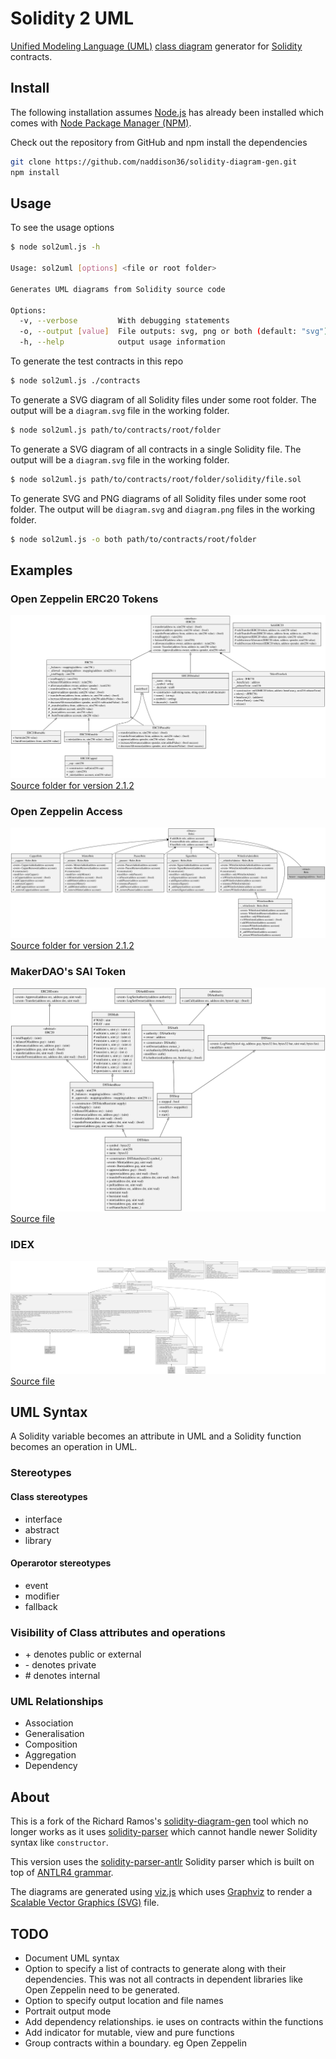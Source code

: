 # Solidity 2 UML
[Unified Modeling Language (UML)](https://en.wikipedia.org/wiki/Unified_Modeling_Language) [class diagram](https://en.wikipedia.org/wiki/Class_diagram) generator for [Solidity](https://solidity.readthedocs.io/) contracts.

## Install

The following installation assumes [Node.js](https://nodejs.org/en/download/) has already been installed which comes with [Node Package Manager (NPM)](https://www.npmjs.com/).

Check out the repository from GitHub and npm install the dependencies
```Bash
git clone https://github.com/naddison36/solidity-diagram-gen.git
npm install
```

## Usage

To see the usage options
```Bash
$ node sol2uml.js -h

Usage: sol2uml [options] <file or root folder>

Generates UML diagrams from Solidity source code

Options:
  -v, --verbose         With debugging statements
  -o, --output [value]  File outputs: svg, png or both (default: "svg")
  -h, --help            output usage information

```

To generate the test contracts in this repo
```Bash
$ node sol2uml.js ./contracts
```

To generate a SVG diagram of all Solidity files under some root folder. The output will be a `diagram.svg` file in the working folder.
```Bash
$ node sol2uml.js path/to/contracts/root/folder
```

To generate a SVG diagram of all contracts in a single Solidity file. The output will be a `diagram.svg` file in the working folder.
```Bash
$ node sol2uml.js path/to/contracts/root/folder/solidity/file.sol
```

To generate SVG and PNG diagrams of all Solidity files under some root folder.  The output will be `diagram.svg` and `diagram.png` files in the working folder.
```Bash
$ node sol2uml.js -o both path/to/contracts/root/folder
```

## Examples

### Open Zeppelin ERC20 Tokens
![Open Zeppelin ERC20](./examples/OpenZeppelinERC20.svg)
[Source folder for version 2.1.2](https://github.com/OpenZeppelin/openzeppelin-solidity/tree/v2.1.2/contracts/token/ERC20)

### Open Zeppelin Access
![Open Zeppelin ERC20](./examples/OpenZeppelinAccess.svg)
[Source folder for version 2.1.2](https://github.com/OpenZeppelin/openzeppelin-solidity/tree/v2.1.2/contracts/access)

### MakerDAO's SAI Token
![dappsys DSToken](./examples/dappsysDSToken.svg)
[Source file](https://github.com/bokkypoobah/MakerDAOSaiContractAudit/blob/master/audit/deployed-contracts/DSTokenSai-0x89d24A6b4CcB1B6fAA2625fE562bDD9a23260359.sol)

### IDEX
![IDEX](./examples/idex.svg)
[Source file](https://github.com/AuroraDAO/idex)

## UML Syntax

A Solidity variable becomes an attribute in UML and a Solidity function becomes an operation in UML.

### Stereotypes

#### Class stereotypes
* interface
* abstract
* library

#### Operarotor stereotypes

* event
* modifier
* fallback

### Visibility of Class attributes and operations
* \+ denotes public or external
* \- denotes private
* \# denotes internal

### UML Relationships
* Association
* Generalisation
* Composition
* Aggregation
* Dependency

## About

This is a fork of the Richard Ramos's [solidity-diagram-gen](https://github.com/richard-ramos/solidity-diagram-gen) tool which no longer works as it uses [solidity-parser](https://www.npmjs.com/package/solidity-parser/v/0.4.0) which cannot handle newer Solidity syntax like `constructor`.

This version uses the [solidity-parser-antlr](https://github.com/federicobond/solidity-parser-antlr) Solidity parser which is built on top of [ANTLR4 grammar](https://github.com/solidityj/solidity-antlr4).

The diagrams are generated using [viz.js](https://github.com/mdaines/viz.js/) which uses [Graphviz](http://www.graphviz.org/) to render a [Scalable Vector Graphics (SVG)](https://en.wikipedia.org/wiki/Scalable_Vector_Graphics) file.

## TODO

* Document UML syntax
* Option to specify a list of contracts to generate along with their dependencies. This was not all contracts in dependent libraries like Open Zeppelin need to be generated.
* Option to specify output location and file names
* Portrait output mode
* Add dependency relationships. ie uses on contracts within the functions
* Add indicator for mutable, view and pure functions
* Group contracts within a boundary. eg Open Zeppelin

